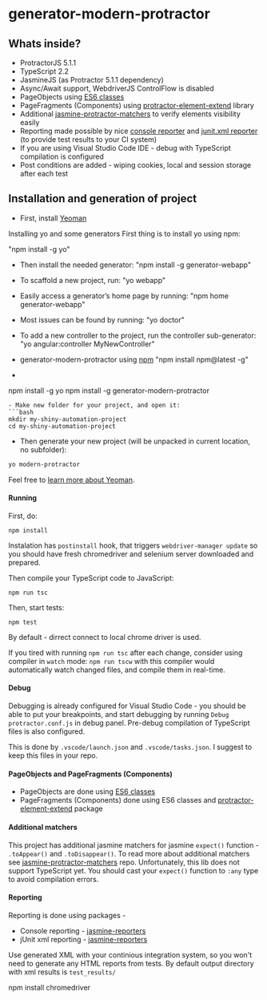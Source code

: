 # generator-modern-protractor

## Whats inside?
- ProtractorJS 5.1.1
- TypeScript 2.2
- JasmineJS (as Protractor 5.1.1 dependency)
- Async/Await support, WebdriverJS ControlFlow is disabled
- PageObjects using [ES6 classes](http://es6-features.org/#ClassDefinition)
- PageFragments (Components) using [protractor-element-extend](https://github.com/Xotabu4/protractor-element-extend) library
- Additional [jasmine-protractor-matchers](https://github.com/Xotabu4/jasmine-protractor-matchers) to verify elements visibility easily
- Reporting made possible by nice [console reporter](https://github.com/razvanz/jasmine2-reporter) and [junit.xml reporter](https://github.com/larrymyers/jasmine-reporters) (to provide test results to your CI system)
- If you are using Visual Studio Code IDE - debug with TypeScript compilation is configured
- Post conditions are added - wiping cookies, local and session storage after each test


## Installation and generation of project

- First, install [Yeoman](http://yeoman.io)

Installing yo and some generators
First thing is to install yo using npm:

"npm install -g yo"

- Then install the needed generator:
"npm install -g generator-webapp"

- To scaffold a new project, run:
"yo webapp"

 - Easily access a generator’s home page by running:
 "npm home generator-webapp"

 - Most issues can be found by running:
 "yo doctor"

 - To add a new controller to the project, run the controller sub-generator:
"yo angular:controller MyNewController"

- generator-modern-protractor using [npm](https://www.npmjs.com/)
"npm install npm@latest -g"

- ```bash
npm install -g yo
npm install -g generator-modern-protractor
```
- Make new folder for your project, and open it:
```bash
mkdir my-shiny-automation-project
cd my-shiny-automation-project
```

- Then generate your new project (will be unpacked in current location, no subfolder):

```bash
yo modern-protractor
```

Feel free to [learn more about Yeoman](http://yeoman.io/).

#### Running
First, do: 

`npm install`

Instalation has `postinstall` hook, that triggers `webdriver-manager update` so you should have fresh chromedriver and selenium server downloaded and prepared.

Then compile your TypeScript code to JavaScript:

`npm run tsc`

Then, start tests:

`npm test`

By default - dirrect connect to local chrome driver is used. 

If you tired with running `npm run tsc` after each change, consider using compiler in `watch` mode:
`npm run tscw` with this compiler would automatically watch changed files, and compile them in real-time.

#### Debug
Debugging is already configured for Visual Studio Code - you should be able to put your breakpoints, and start debugging by running `Debug protractor.conf.js` in debug panel. Pre-debug compilation of TypeScript files is also configured.

This is done by `.vscode/launch.json` and `.vscode/tasks.json`. I suggest to keep this files in your repo.


#### PageObjects and PageFragments (Components)
- PageObjects are done using [ES6 classes](http://es6-features.org/#ClassDefinition)
- PageFragments (Components) done using ES6 classes and [protractor-element-extend](https://github.com/Xotabu4/protractor-element-extend) package

#### Additional matchers
This project has additional jasmine matchers for jasmine `expect()` function - `.toAppear()` and `.toDisappear()`. To read more about additional matchers see [jasmine-protractor-matchers](https://github.com/Xotabu4/jasmine-protractor-matchers) repo. Unfortunately, this lib does not support TypeScript yet. You should cast your `expect()` function to `:any` type to avoid compilation errors.

#### Reporting

Reporting is done using packages - 

- Console reporting - [jasmine-reporters](https://github.com/larrymyers/jasmine-reporters)
- jUnit xml reporting - [jasmine-reporters](https://github.com/larrymyers/jasmine-reporters)

Use generated XML with your continious integration system, so you won't need to generate any HTML reports from tests. By default output directory with xml results is `test_results/`


npm install chromedriver